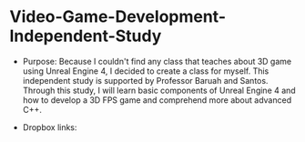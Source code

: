 # Video-Game-Development-Independent-Study


- Purpose:
Because I couldn't find any class that teaches about 3D game using Unreal Engine 4, I decided to create a class for myself. This independent study is supported by Professor Baruah and Santos. 
Through this study, I will learn basic components of Unreal Engine 4 and how to develop a 3D FPS game and comprehend more about advanced C++. 


- Dropbox links:

